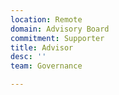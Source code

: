 ```yaml
---
location: Remote
domain: Advisory Board
commitment: Supporter
title: Advisor
desc: ''
team: Governance

---
```

